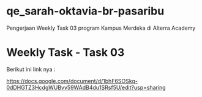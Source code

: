 # qe_sarah-oktavia-br-pasaribu

Pengerjaan Weekly Task 03 program Kampus Merdeka di Alterra Academy

# Weekly Task - Task 03

Berikut ini link nya :

https://docs.google.com/document/d/1bhF6SOSkq-0dDHGTZ3HcdgWUBvv59WAdB4du1SRsf5U/edit?usp=sharing



   

